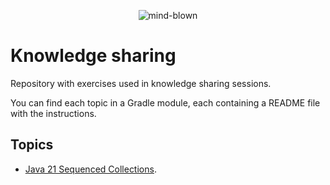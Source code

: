 <div align="center">

![mind-blown](https://github.com/albloptor/knowledge-sharing/assets/7635194/3c4734c2-8102-4cc8-a6f4-63ef60117ae6)

</div>

# Knowledge sharing
Repository with exercises used in knowledge sharing sessions.

You can find each topic in a Gradle module, each containing a README file with the instructions.


## Topics
- [Java 21 Sequenced Collections](https://github.com/albloptor/knowledge-sharing/tree/master/sequenced-collection).